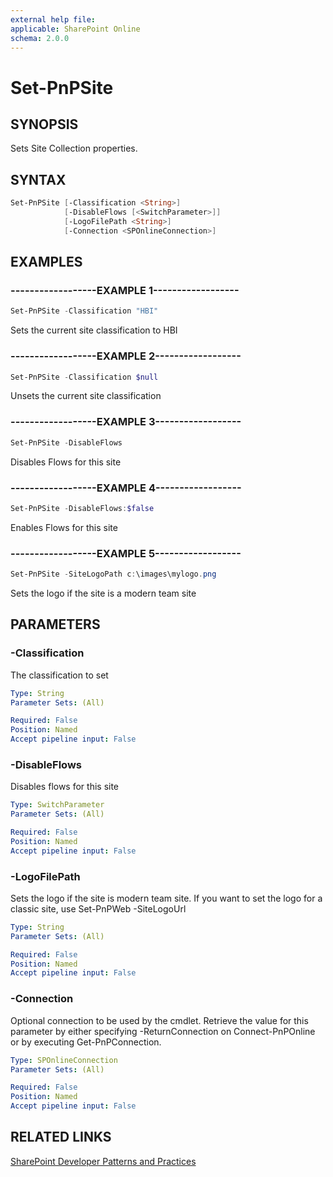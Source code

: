 ```yaml
---
external help file:
applicable: SharePoint Online
schema: 2.0.0
---
```

# Set-PnPSite

## SYNOPSIS
Sets Site Collection properties.

## SYNTAX 

```powershell
Set-PnPSite [-Classification <String>]
            [-DisableFlows [<SwitchParameter>]]
            [-LogoFilePath <String>]
            [-Connection <SPOnlineConnection>]
```

## EXAMPLES

### ------------------EXAMPLE 1------------------
```powershell
Set-PnPSite -Classification "HBI"
```

Sets the current site classification to HBI

### ------------------EXAMPLE 2------------------
```powershell
Set-PnPSite -Classification $null
```

Unsets the current site classification

### ------------------EXAMPLE 3------------------
```powershell
Set-PnPSite -DisableFlows
```

Disables Flows for this site

### ------------------EXAMPLE 4------------------
```powershell
Set-PnPSite -DisableFlows:$false
```

Enables Flows for this site

### ------------------EXAMPLE 5------------------
```powershell
Set-PnPSite -SiteLogoPath c:\images\mylogo.png
```

Sets the logo if the site is a modern team site

## PARAMETERS

### -Classification
The classification to set

```yaml
Type: String
Parameter Sets: (All)

Required: False
Position: Named
Accept pipeline input: False
```

### -DisableFlows
Disables flows for this site

```yaml
Type: SwitchParameter
Parameter Sets: (All)

Required: False
Position: Named
Accept pipeline input: False
```

### -LogoFilePath
Sets the logo if the site is modern team site. If you want to set the logo for a classic site, use Set-PnPWeb -SiteLogoUrl

```yaml
Type: String
Parameter Sets: (All)

Required: False
Position: Named
Accept pipeline input: False
```

### -Connection
Optional connection to be used by the cmdlet. Retrieve the value for this parameter by either specifying -ReturnConnection on Connect-PnPOnline or by executing Get-PnPConnection.

```yaml
Type: SPOnlineConnection
Parameter Sets: (All)

Required: False
Position: Named
Accept pipeline input: False
```

## RELATED LINKS

[SharePoint Developer Patterns and Practices](http://aka.ms/sppnp)